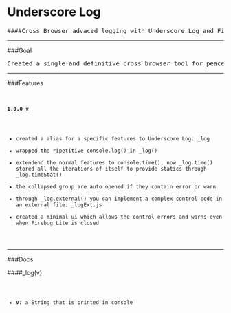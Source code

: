 Underscore Log
==============

<pre>####Cross Browser advaced logging with Underscore Log and Firebug Lite</pre>

----------------------------------------------------------------------------

###Goal

<pre>Created a single and definitive cross browser tool for peaceful logging in development state and which allows with a simple replace and minification to go into production</pre>

----------------------------------------------------------------------------

###Features
<code>
#### 1.0.0 v
<ul>
<li>created a alias for a specific features to Underscore Log: _log</li>
<li>wrapped the ripetitive console.log() in _log()</li>
<li>extendend the normal features to console.time(), now _log.time() stored all the iterations of itself to provide statics through _log.timeStat()</li>
<li>the collapsed group are auto opened if they contain error or warn</li>
<li>through _log.external() you can implement a complex control code in an external file: _logExt.js</li>
<li>created a minimal ui which allows the control errors and warns even when Firebug Lite is closed</li>
</ul>
</code>

----------------------------------------------------------------------------

###Docs

####_log(v)
<code>
<ul>
<li><b>v</b>: a String that is printed in console</li>
</ul>
</code>
